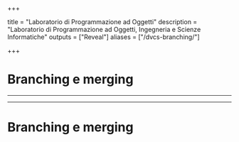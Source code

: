 
+++

title = "Laboratorio di Programmazione ad Oggetti"
description = "Laboratorio di Programmazione ad Oggetti, Ingegneria e Scienze Informatiche"
outputs = ["Reveal"]
aliases = ["/dvcs-branching/"]

+++

# Branching e merging

<!-- write-here "cover.md" -->

<!-- end-write -->

---

<!-- write-here "shared-slides/git/branching-merging.md" -->

<!-- end-write -->

---

# Branching e merging

<!-- write-here "cover.md" -->

<!-- end-write -->
